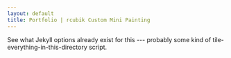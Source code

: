 ```yaml
---
layout: default
title: Portfolio | rcubik Custom Mini Painting
---
```

See what Jekyll options already exist for this --- probably some kind of tile-everything-in-this-directory script.
